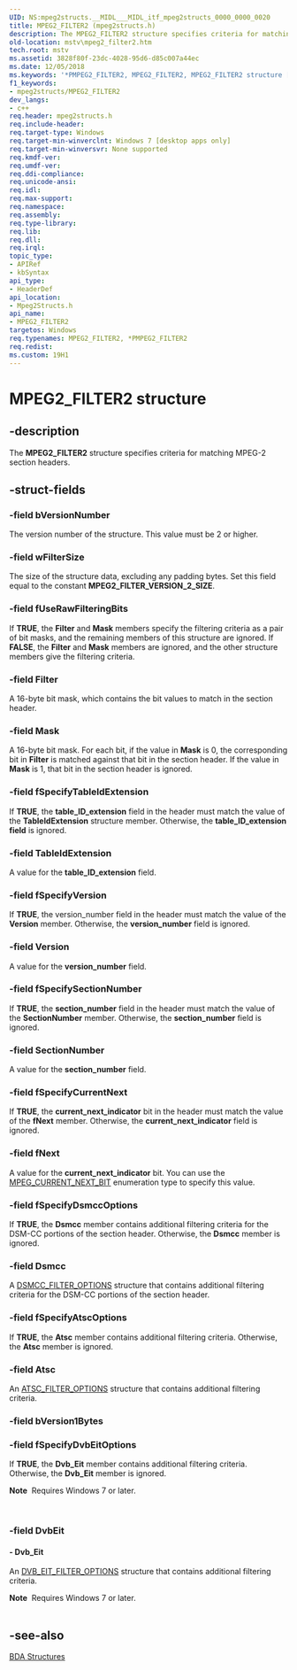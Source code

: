 ```yaml
---
UID: NS:mpeg2structs.__MIDL___MIDL_itf_mpeg2structs_0000_0000_0020
title: MPEG2_FILTER2 (mpeg2structs.h)
description: The MPEG2_FILTER2 structure specifies criteria for matching MPEG-2 section headers.
old-location: mstv\mpeg2_filter2.htm
tech.root: mstv
ms.assetid: 3828f80f-23dc-4028-95d6-d85c007a44ec
ms.date: 12/05/2018
ms.keywords: '*PMPEG2_FILTER2, MPEG2_FILTER2, MPEG2_FILTER2 structure [Microsoft TV Technologies], PMPEG2_FILTER2, PMPEG2_FILTER2 structure pointer [Microsoft TV Technologies], mpeg2structs/MPEG2_FILTER, mpeg2structs/PMPEG2_FILTER2, mstv.mpeg2_filter2'
f1_keywords:
- mpeg2structs/MPEG2_FILTER2
dev_langs:
- c++
req.header: mpeg2structs.h
req.include-header: 
req.target-type: Windows
req.target-min-winverclnt: Windows 7 [desktop apps only]
req.target-min-winversvr: None supported
req.kmdf-ver: 
req.umdf-ver: 
req.ddi-compliance: 
req.unicode-ansi: 
req.idl: 
req.max-support: 
req.namespace: 
req.assembly: 
req.type-library: 
req.lib: 
req.dll: 
req.irql: 
topic_type:
- APIRef
- kbSyntax
api_type:
- HeaderDef
api_location:
- Mpeg2Structs.h
api_name:
- MPEG2_FILTER2
targetos: Windows
req.typenames: MPEG2_FILTER2, *PMPEG2_FILTER2
req.redist: 
ms.custom: 19H1
---
```


# MPEG2_FILTER2 structure


## -description



The <b>MPEG2_FILTER2</b> structure specifies criteria for matching MPEG-2 section headers.




## -struct-fields




### -field bVersionNumber

The version number of the structure. This value must be 2 or higher.
          


### -field wFilterSize

The size of the structure data, excluding any padding bytes. Set this field equal to the constant <b>MPEG2_FILTER_VERSION_2_SIZE</b>.
          


### -field fUseRawFilteringBits

If <b>TRUE</b>, the <b>Filter</b> and <b>Mask</b> members specify the filtering criteria as a pair of bit masks, and the remaining members of this structure are ignored. If <b>FALSE</b>, the <b>Filter</b> and <b>Mask</b> members are ignored, and the other structure members give the filtering criteria.


### -field Filter

A 16-byte bit mask, which contains the bit values to match in the section header.


### -field Mask

A 16-byte bit mask. For each bit, if the value in <b>Mask</b> is 0, the corresponding bit in <b>Filter</b> is matched against that bit in the section header. If the value in <b>Mask</b> is 1, that bit in the section header is ignored.


### -field fSpecifyTableIdExtension

If <b>TRUE</b>, the <b>table_ID_extension</b> field in the header must match the value of the <b>TableIdExtension</b> structure member. Otherwise, the <b>table_ID_extension field</b> is ignored.


### -field TableIdExtension

A value for the <b>table_ID_extension</b> field.
          


### -field fSpecifyVersion

If <b>TRUE</b>, the version_number field in the header must match the value of the <b>Version</b>  member. Otherwise, the <b>version_number</b> field is ignored.
          


### -field Version

A value for the <b>version_number</b> field.
          


### -field fSpecifySectionNumber

If <b>TRUE</b>, the <b>section_number</b> field in the header must match the value of the <b>SectionNumber</b>  member. Otherwise, the <b>section_number</b> field is ignored.
          


### -field SectionNumber

A value for the <b>section_number</b> field.
          


### -field fSpecifyCurrentNext

If <b>TRUE</b>, the <b>current_next_indicator</b> bit in the header must match the value of the <b>fNext</b> member. Otherwise, the <b>current_next_indicator</b> field is ignored.


### -field fNext

A value for the <b>current_next_indicator</b> bit. You can use the <a href="https://docs.microsoft.com/previous-versions/windows/desktop/api/mpeg2structs/ne-mpeg2structs-mpeg_current_next_bit">MPEG_CURRENT_NEXT_BIT</a> enumeration type to specify this value.
          


### -field fSpecifyDsmccOptions

If <b>TRUE</b>, the <b>Dsmcc</b> member contains additional filtering criteria for the DSM-CC portions of the section header. Otherwise, the <b>Dsmcc</b> member is ignored.


### -field Dsmcc

A <a href="https://docs.microsoft.com/previous-versions/windows/desktop/api/mpeg2structs/ns-mpeg2structs-dsmcc_filter_options">DSMCC_FILTER_OPTIONS</a> structure that contains additional filtering criteria for the DSM-CC portions of the section header.
          


### -field fSpecifyAtscOptions

If <b>TRUE</b>, the <b>Atsc</b> member contains additional filtering criteria. Otherwise, the <b>Atsc</b> member is ignored.


### -field Atsc

An <a href="https://docs.microsoft.com/previous-versions/windows/desktop/api/mpeg2structs/ns-mpeg2structs-atsc_filter_options">ATSC_FILTER_OPTIONS</a> structure that contains additional filtering criteria.


### -field bVersion1Bytes

 


### -field fSpecifyDvbEitOptions

If <b>TRUE</b>, the <b>Dvb_Eit</b> member contains additional filtering criteria. Otherwise, the <b>Dvb_Eit</b> member is ignored. <div class="alert"><b>Note</b>  Requires Windows 7 or later.</div>
<div> </div>



### -field DvbEit

 




#### - Dvb_Eit

An <a href="https://docs.microsoft.com/previous-versions/windows/desktop/api/mpeg2structs/ns-mpeg2structs-dvb_eit_filter_options">DVB_EIT_FILTER_OPTIONS</a> structure that contains additional filtering criteria. 
          

<div class="alert"><b>Note</b>  Requires Windows 7 or later.</div>
<div> </div>

## -see-also




<a href="https://docs.microsoft.com/previous-versions/windows/desktop/mstv/bda-structures">BDA Structures</a>
 

 


